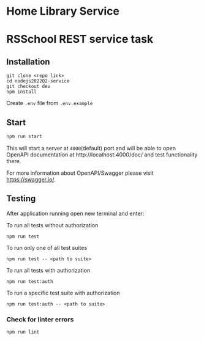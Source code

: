 # Home Library Service

# RSSchool REST service task

## Installation

```
git clone <repo link>
cd nodejs2022Q2-service
git checkout dev
npm install
```

Create `.env` file from `.env.example`

## Start

```bash
npm run start
```

This will start a server at `4000`(default) port and will be able to open
OpenAPI documentation at http://localhost:4000/doc/ and test functionality there.

For more information about OpenAPI/Swagger please visit https://swagger.io/.

## Testing

After application running open new terminal and enter:

To run all tests without authorization

```
npm run test
```

To run only one of all test suites

```
npm run test -- <path to suite>
```

To run all tests with authorization

```
npm run test:auth
```

To run a specific test suite with authorization

```
npm run test:auth -- <path to suite>
```

### Check for linter errors

```
npm run lint
```
